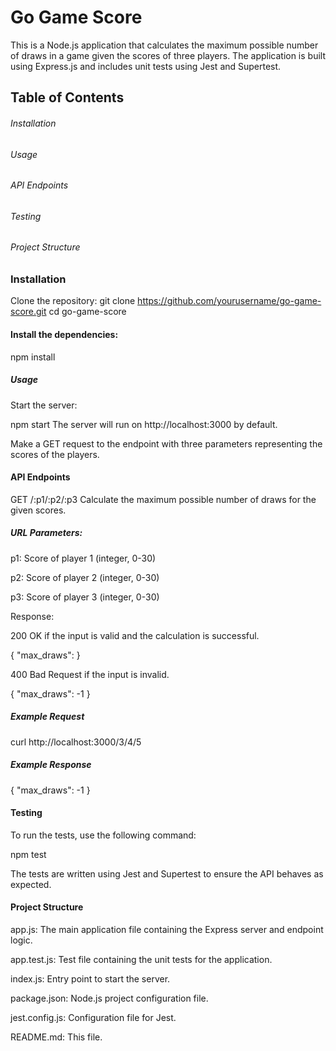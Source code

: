 # Go Game Score
This is a Node.js application that calculates the maximum possible number of draws in a game given the scores of three players. The application is built using Express.js and includes unit tests using Jest and Supertest.

## Table of Contents
###### Installation
###### Usage
###### API Endpoints
###### Testing
###### Project Structure

### Installation
Clone the repository:
git clone https://github.com/yourusername/go-game-score.git
cd go-game-score

#### Install the dependencies:

npm install

##### Usage

Start the server:

npm start
The server will run on http://localhost:3000 by default.

Make a GET request to the endpoint with three parameters representing the scores of the players.

#### API Endpoints
GET /:p1/:p2/:p3
Calculate the maximum possible number of draws for the given scores.

##### URL Parameters:

p1: Score of player 1 (integer, 0-30)

p2: Score of player 2 (integer, 0-30)

p3: Score of player 3 (integer, 0-30)

Response:

200 OK if the input is valid and the calculation is successful.

{
    "max_draws": <number>
}

400 Bad Request if the input is invalid.

{
    "max_draws": -1
}

##### Example Request

curl http://localhost:3000/3/4/5

##### Example Response

{
    "max_draws": -1
}

#### Testing
To run the tests, use the following command:

npm test

The tests are written using Jest and Supertest to ensure the API behaves as expected.

#### Project Structure
app.js: The main application file containing the Express server and endpoint logic.

app.test.js: Test file containing the unit tests for the application.

index.js: Entry point to start the server.

package.json: Node.js project configuration file.

jest.config.js: Configuration file for Jest.

README.md: This file.
